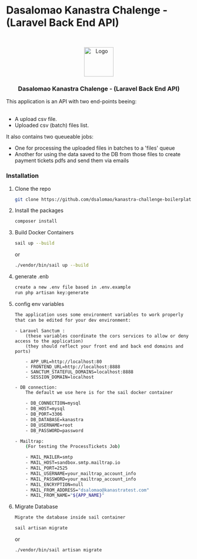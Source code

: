 # Dasalomao Kanastra Chalenge - (Laravel Back End API)

<!-- PROJECT -->
<br />
<p align="center">

  <img src="https://avatars.githubusercontent.com/u/96804932?s=200&v=4" alt="Logo" width="80" height="80">

  <h3 align="center">Dasalomao Kanastra Chalenge - (Laravel Back End API)</h3>
<br\>
<br\>
<br\>
  <p>
     This application is an API with two end-points beeing:
    <br />
    <br />
  </p>
    <ul>
        <li>A upload csv file.</li>
        <li>Uploaded csv (batch) files list.</li>
    </ul>
    <p>
        It also contains two queueable jobs:
    </p>
    <ul>
        <li>One for processing the uploaded files in batches to a 'files' queue</li>
        <li>Another for using the data saved to the DB from those files to create payment tickets pdfs and send them via emails</li>
    </ul>
</p>

### Installation

1.  Clone the repo
    ```sh
    git clone https://github.com/dsalomao/kanastra-challenge-boilerplate-api.git
    ```
2.  Install the packages

    ```sh
    composer install
    ```

3.  Build Docker Containers

    ```sh
    sail up --build
    ```

    or

    ```sh
    ./vendor/bin/sail up --build
    ```

4.  generate .enb

    ```sh
    create a new .env file based in .env.example
    run php artisan key:generate
    ```

5.  config env variables

    ```sh
    The application uses some environment variables to work properly
    that can be edited for your dev environment:
    ```

    ```
    - Laravel Sanctum :
        (these variables coordinate the cors services to allow or deny access to the application)
        (they should reflect your front end and back end domains and ports)

        - APP_URL=http://localhost:80
        - FRONTEND_URL=http://localhost:8888
        - SANCTUM_STATEFUL_DOMAINS=localhost:8888
        - SESSION_DOMAIN=localhost
    ```

    ```sh
    - DB connection:
        The default we use here is for the sail docker container

        - DB_CONNECTION=mysql
        - DB_HOST=mysql
        - DB_PORT=3306
        - DB_DATABASE=kanastra
        - DB_USERNAME=root
        - DB_PASSWORD=password
    ```

    ```sh
    - Mailtrap:
        (For testing the ProcessTickets Job)

        - MAIL_MAILER=smtp
        - MAIL_HOST=sandbox.smtp.mailtrap.io
        - MAIL_PORT=2525
        - MAIL_USERNAME=your_mailtrap_account_info
        - MAIL_PASSWORD=your_mailtrap_account_info
        - MAIL_ENCRYPTION=null
        - MAIL_FROM_ADDRESS="dsalomao@kanastratest.com"
        - MAIL_FROM_NAME="${APP_NAME}"
    ```

6.  Migrate Database

    ```sh
    Migrate the database inside sail container
    ```

    ```sh
    sail artisan migrate
    ```

    or

    ```sh
    ./vendor/bin/sail artisan migrate
    ```
